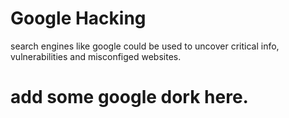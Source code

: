 # Google Hacking

search engines like google could be used to uncover critical info, vulnerabilities and misconfiged websites.

# add some google dork here.